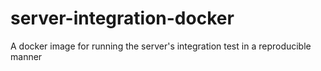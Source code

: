 # server-integration-docker
A docker image for running the server's integration test in a reproducible manner
